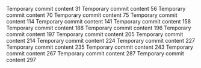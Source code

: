 Temporary commit content 31
Temporary commit content 56
Temporary commit content 70
Temporary commit content 75
Temporary commit content 114
Temporary commit content 141
Temporary commit content 158
Temporary commit content 188
Temporary commit content 196
Temporary commit content 197
Temporary commit content 205
Temporary commit content 214
Temporary commit content 224
Temporary commit content 227
Temporary commit content 235
Temporary commit content 243
Temporary commit content 267
Temporary commit content 287
Temporary commit content 297
